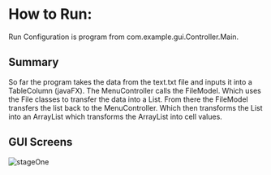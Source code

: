 # How to Run:

Run Configuration is  program from com.example.gui.Controller.Main.

## Summary

So far the program takes the data from the text.txt file and inputs it into a TableColumn (javaFX). The MenuController calls the FileModel. Which uses the File classes to transfer the data into a List. From there the FileModel transfers the list back to the MenuController. Which then transforms the List into an ArrayList<Data> which transforms  the ArrayList<Data> into cell values. 

## GUI Screens

![stageOne](https://user-images.githubusercontent.com/74629827/186024710-29f0e0f5-1466-4589-8ecb-8d05f5adcc02.png)
